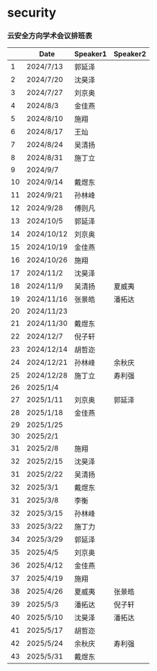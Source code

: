 # security

### 云安全方向学术会议排班表

|      | Date       | Speaker1 | Speaker2 |
| ---- | ---------- | -------- | -------- |
| 1    | 2024/7/13  | 郭延泽   |          |
| 2    | 2024/7/20  | 沈昊泽   |          |
| 3    | 2024/7/27  | 刘京奥   |          |
| 4    | 2024/8/3   | 金佳燕   |          |
| 5    | 2024/8/10  | 施翔     |          |
| 6    | 2024/8/17  | 王灿     |          |
| 7    | 2024/8/24  | 吴清扬   |          |
| 8    | 2024/8/31  | 施丁立   |          |
| 9    | 2024/9/7   |          |          |
| 10   | 2024/9/14  | 戴煜东   |          |
| 11   | 2024/9/21  | 孙林峰   |          |
| 12   | 2024/9/28  | 傅则凡   |          |
| 13   | 2024/10/5  | 郭延泽   |          |
| 14   | 2024/10/12 | 刘京奥   |          |
| 15   | 2024/10/19 | 金佳燕   |          |
| 16   | 2024/10/26 | 施翔     |          |
| 17   | 2024/11/2  | 沈昊泽   |          |
| 18   | 2024/11/9  | 吴清扬   | 夏威夷   |
| 19   | 2024/11/16 | 张景皓   | 潘拓达   |
| 20   | 2024/11/23 |         |          |
| 21   | 2024/11/30 | 戴煜东   |          |
| 22   | 2024/12/7  | 倪子轩   |          |
| 23   | 2024/12/14 | 胡哲迩   |          |
| 24   | 2024/12/21 | 孙林峰   | 余秋庆   |
| 25   | 2024/12/28 | 施丁立   | 寿利强   |
| 26   | 2025/1/4   |          |          |
| 27   | 2025/1/11  | 刘京奥   | 郭延泽   |
| 28   | 2025/1/18  | 金佳燕   |          |
| 29   | 2025/1/25  |         |          |
| 30   | 2025/2/1  |         |          |
| 31   | 2025/2/8  | 施翔   |          |
| 32   | 2025/2/15  | 沈昊泽   |          |
| 31   | 2025/2/22  | 吴清扬   |      |
| 32   | 2025/3/1  | 戴煜东   |     |
| 31   | 2025/3/8  | 李衡   |          |
| 32   | 2025/3/15  | 孙林峰   |        |
| 33   | 2025/3/22  | 施丁力   |          |
| 34   | 2025/3/29  | 郭延泽   |        |
| 35   | 2025/4/5  | 刘京奥   |        |
| 36   | 2025/4/12  | 金佳燕   |        |
| 37   | 2025/4/19  | 施翔    |         |
| 38  | 2025/4/26   | 夏威夷  |  张景皓  |
| 39  | 2025/5/3    | 潘拓达  |  倪子轩  |
| 40  | 2025/5/10   | 沈昊泽  |  潘拓达  |
| 41  | 2025/5/17   | 胡哲迩  |         |
| 42  | 2025/5/24   | 余秋庆  |  寿利强 |
| 43  | 2025/5/31   | 戴煜东  |         |





